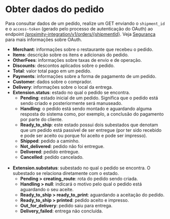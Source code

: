 # Obter dados do pedido

Para consultar dados de um pedido, realize um GET enviando o `shipment_id` e o `access-token` (gerado pelo processo de autenticação do OAuth) ao endpoint [/proximity-integration/v1/orders/{shipmentId}](/developers/pt/reference/mp_delivery/_proximity-integrationorders_shipment_id/get). Veja [Segurança](/developers/pt/guides/additional-content/security/oauth/introduction) para mais informações sobre OAuth.

* **Merchant**: informações sobre o restaurante que recebeu o pedido.
* **Items**: descrição sobre os itens e adicionais do pedido.
* **OtherFees**: informações sobre taxas de envio e de operação.
* **Discounts**: descontos aplicados sobre o pedido.
* **Total**: valor total pago em um pedido.
* **Payments**: informações sobre a forma de pagamento de um pedido.
* **Customer**: dados sobre o comprador.
* **Delivery**: informações sobre o local da entrega.
* **Extension.status**: estado no qual o pedido se encontra.
  * **Pending**: estado inicial de um pedido. Significa que o pedido está sendo criado e posteriormente será manuseado.
  * **Handling**: o pedido está sendo montado e aguardando alguma resposta do sistema como, por exemplo, a conclusão do pagamento por parte do cliente.
  * **Ready_to_ship**: este estado possui dois subestados que denotam que um pedido está passível de ser entregue (por ter sido recebido e pode ser aceito ou porque foi aceito e pode ser impresso).
  * **Shipped**: pedido a caminho.
  * **Not_delivered**: pedido não foi entregue.
  * **Delivered**: pedido entregue.
  * **Cancelled**: pedido cancelado.
  <br/>
* **Extension.substatus**: subestado no qual o pedido se encontra. O subestado se relaciona diretamente com o estado. 
  * **Pending > creating_route**: rota do pedido sendo criada.
  * **Handling > null**: indicará o motivo pelo qual o pedido está aguardando o seu aceite.
  * **Ready_to_ship > ready_to_print**: aguardando a aceitação do pedido.
  * **Ready_to_ship > printed**: pedido aceito e impresso.
  * **Out_for_delivery**: pedido saiu para entrega. 
  * **Delivery_failed**: entrega não concluída.